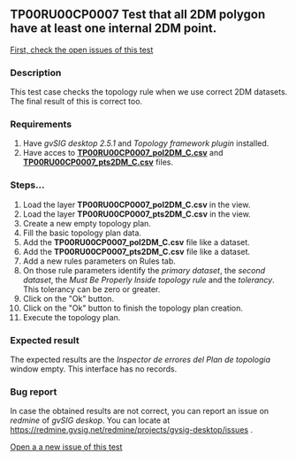 ## TP00RU00CP0007 Test that all 2DM polygon have at least one internal 2DM point.

[First, check the open issues of this test](https://redmine.gvsig.net/redmine/projects/gvsig-desktop/issues?utf8=%E2%9C%93&set_filter=1&f%5B%5D=status_id&op%5Bstatus_id%5D=o&f%5B%5D=subject&op%5Bsubject%5D=%7E&v%5Bsubject%5D%5B%5D=TP00RU00CP0007&f%5B%5D=&c%5B%5D=tracker&c%5B%5D=status&c%5B%5D=priority&c%5B%5D=subject&c%5B%5D=assigned_to&c%5B%5D=updated_on&group_by=)

### Description

This test case checks the topology rule when we use correct 2DM datasets. The final result of this is correct too.

### Requirements

1. Have *gvSIG desktop 2.5.1* and *Topology framework plugin* installed.
2. Have acces to [**TP00RU00CP0007_pol2DM_C.csv**](https://github.com/jolicar/TopologyRuleContainsPointPolygon/blob/master/testing/cases/TP00_TopologyRules/RU00_ContainsPoint/CP0007_2DMptsC_2DMpolC/TP00RU00CP0007_pol2DM_C.csv) and [**TP00RU00CP0007_pts2DM_C.csv**](https://github.com/jolicar/TopologyRuleContainsPointPolygon/blob/master/testing/cases/TP00_TopologyRules/RU00_ContainsPoint/CP0007_2DMptsC_2DMpolC/TP00RU00CP0007_pts2DM_C.csv) files.

### Steps...

1. Load the layer **TP00RU00CP0007_pol2DM_C.csv** in the view.
2. Load the layer **TP00RU00CP0007_pts2DM_C.csv** in the view.
3. Create a new empty topology plan.
4. Fill the basic topology plan data.
5. Add the **TP00RU00CP0007_pol2DM_C.csv** file like a dataset.
6. Add the **TP00RU00CP0007_pts2DM_C.csv** file like a dataset.
7. Add a new rules parameters on Rules tab.
8. On those rule parameters identify the *primary dataset*, the *second dataset*, the *Must Be Properly Inside topology rule* and the *tolerancy*. This tolerancy can be zero or greater.
9. Click on the "Ok" button.
10. Click on the "Ok" button to finish the topology plan creation.
11. Execute the topology plan.

### Expected result

The expected results are the *Inspector de errores del Plan de topologia* window empty. This interface has no records.


### Bug report


In case the obtained results are not correct, you can report an issue on *redmine* of *gvSIG deskop*. You can locate at
https://redmine.gvsig.net/redmine/projects/gvsig-desktop/issues .

[Open a a new issue of this test](https://redmine.gvsig.net/redmine/projects/gvsig-desktop/issues/new?issue[subject]=TP00RU00CP0007+Test+that+all+2DM+polygon+have+at+least+one+internal+2DM+point)